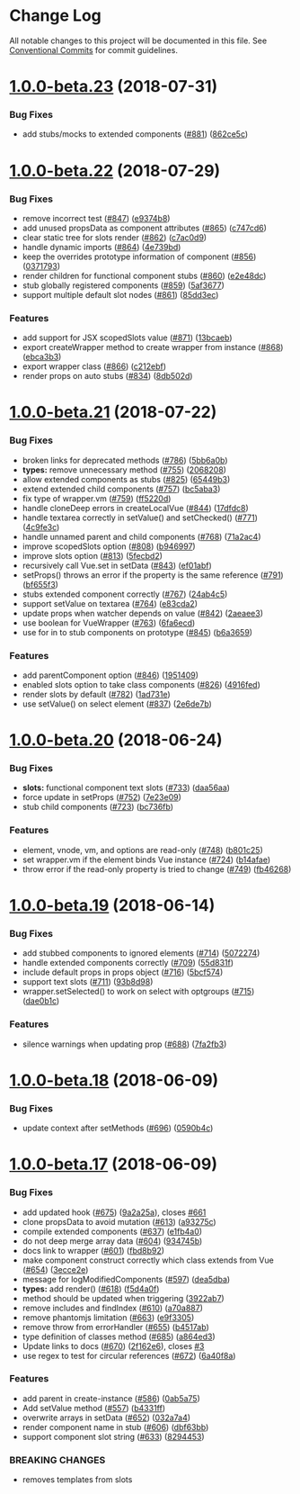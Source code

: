 # Change Log

All notable changes to this project will be documented in this file.
See [Conventional Commits](https://conventionalcommits.org) for commit guidelines.

<a name="1.0.0-beta.23"></a>
# [1.0.0-beta.23](https://github.com/vuejs/vue-test-utils/compare/v1.0.0-beta.22...v1.0.0-beta.23) (2018-07-31)


### Bug Fixes

* add stubs/mocks to extended components ([#881](https://github.com/vuejs/vue-test-utils/issues/881)) ([862ce5c](https://github.com/vuejs/vue-test-utils/commit/862ce5c))




<a name="1.0.0-beta.22"></a>
# [1.0.0-beta.22](https://github.com/vuejs/vue-test-utils/compare/v1.0.0-beta.21...v1.0.0-beta.22) (2018-07-29)


### Bug Fixes

*  remove incorrect test ([#847](https://github.com/vuejs/vue-test-utils/issues/847)) ([e9374b8](https://github.com/vuejs/vue-test-utils/commit/e9374b8))
* add unused propsData as component attributes ([#865](https://github.com/vuejs/vue-test-utils/issues/865)) ([c747cd6](https://github.com/vuejs/vue-test-utils/commit/c747cd6))
* clear static tree for slots render ([#862](https://github.com/vuejs/vue-test-utils/issues/862)) ([c7ac0d9](https://github.com/vuejs/vue-test-utils/commit/c7ac0d9))
* handle dynamic imports ([#864](https://github.com/vuejs/vue-test-utils/issues/864)) ([4e739bd](https://github.com/vuejs/vue-test-utils/commit/4e739bd))
* keep the overrides prototype information of component ([#856](https://github.com/vuejs/vue-test-utils/issues/856)) ([0371793](https://github.com/vuejs/vue-test-utils/commit/0371793))
* render children for functional component stubs ([#860](https://github.com/vuejs/vue-test-utils/issues/860)) ([e2e48dc](https://github.com/vuejs/vue-test-utils/commit/e2e48dc))
* stub globally registered components ([#859](https://github.com/vuejs/vue-test-utils/issues/859)) ([5af3677](https://github.com/vuejs/vue-test-utils/commit/5af3677))
* support multiple default slot nodes ([#861](https://github.com/vuejs/vue-test-utils/issues/861)) ([85dd3ec](https://github.com/vuejs/vue-test-utils/commit/85dd3ec))


### Features

* add support for JSX scopedSlots value ([#871](https://github.com/vuejs/vue-test-utils/issues/871)) ([13bcaeb](https://github.com/vuejs/vue-test-utils/commit/13bcaeb))
* export createWrapper method to create wrapper from instance ([#868](https://github.com/vuejs/vue-test-utils/issues/868)) ([ebca3b3](https://github.com/vuejs/vue-test-utils/commit/ebca3b3))
* export wrapper class ([#866](https://github.com/vuejs/vue-test-utils/issues/866)) ([c212ebf](https://github.com/vuejs/vue-test-utils/commit/c212ebf))
* render props on auto stubs ([#834](https://github.com/vuejs/vue-test-utils/issues/834)) ([8db502d](https://github.com/vuejs/vue-test-utils/commit/8db502d))




<a name="1.0.0-beta.21"></a>
# [1.0.0-beta.21](https://github.com/vuejs/vue-test-utils/compare/v1.0.0-beta.20...v1.0.0-beta.21) (2018-07-22)


### Bug Fixes

* broken links for deprecated methods ([#786](https://github.com/vuejs/vue-test-utils/issues/786)) ([5bb6a0b](https://github.com/vuejs/vue-test-utils/commit/5bb6a0b))
* **types:** remove unnecessary method ([#755](https://github.com/vuejs/vue-test-utils/issues/755)) ([2068208](https://github.com/vuejs/vue-test-utils/commit/2068208))
* allow extended components as stubs ([#825](https://github.com/vuejs/vue-test-utils/issues/825)) ([65449b3](https://github.com/vuejs/vue-test-utils/commit/65449b3))
* extend extended child components ([#757](https://github.com/vuejs/vue-test-utils/issues/757)) ([bc5aba3](https://github.com/vuejs/vue-test-utils/commit/bc5aba3))
* fix type of wrapper.vm ([#759](https://github.com/vuejs/vue-test-utils/issues/759)) ([ff5220d](https://github.com/vuejs/vue-test-utils/commit/ff5220d))
* handle cloneDeep errors in createLocalVue ([#844](https://github.com/vuejs/vue-test-utils/issues/844)) ([17dfdc8](https://github.com/vuejs/vue-test-utils/commit/17dfdc8))
* handle textarea correctly in setValue() and setChecked() ([#771](https://github.com/vuejs/vue-test-utils/issues/771)) ([4c9fe3c](https://github.com/vuejs/vue-test-utils/commit/4c9fe3c))
* handle unnamed parent and child components ([#768](https://github.com/vuejs/vue-test-utils/issues/768)) ([71a2ac4](https://github.com/vuejs/vue-test-utils/commit/71a2ac4))
* improve scopedSlots option ([#808](https://github.com/vuejs/vue-test-utils/issues/808)) ([b946997](https://github.com/vuejs/vue-test-utils/commit/b946997))
* improve slots option ([#813](https://github.com/vuejs/vue-test-utils/issues/813)) ([5fecbd2](https://github.com/vuejs/vue-test-utils/commit/5fecbd2))
* recursively call Vue.set in setData ([#843](https://github.com/vuejs/vue-test-utils/issues/843)) ([ef01abf](https://github.com/vuejs/vue-test-utils/commit/ef01abf))
* setProps() throws an error if the property is the same reference ([#791](https://github.com/vuejs/vue-test-utils/issues/791)) ([bf655f3](https://github.com/vuejs/vue-test-utils/commit/bf655f3))
* stubs extended component correctly ([#767](https://github.com/vuejs/vue-test-utils/issues/767)) ([24ab4c5](https://github.com/vuejs/vue-test-utils/commit/24ab4c5))
* support setValue on textarea ([#764](https://github.com/vuejs/vue-test-utils/issues/764)) ([e83cda2](https://github.com/vuejs/vue-test-utils/commit/e83cda2))
* update props when watcher depends on value ([#842](https://github.com/vuejs/vue-test-utils/issues/842)) ([2aeaee3](https://github.com/vuejs/vue-test-utils/commit/2aeaee3))
* use boolean for VueWrapper ([#763](https://github.com/vuejs/vue-test-utils/issues/763)) ([6fa6ecd](https://github.com/vuejs/vue-test-utils/commit/6fa6ecd))
* use for in to stub components on prototype ([#845](https://github.com/vuejs/vue-test-utils/issues/845)) ([b6a3659](https://github.com/vuejs/vue-test-utils/commit/b6a3659))


### Features

* add parentComponent option ([#846](https://github.com/vuejs/vue-test-utils/issues/846)) ([1951409](https://github.com/vuejs/vue-test-utils/commit/1951409))
* enabled slots option to take class components ([#826](https://github.com/vuejs/vue-test-utils/issues/826)) ([4916fed](https://github.com/vuejs/vue-test-utils/commit/4916fed))
* render slots by default ([#782](https://github.com/vuejs/vue-test-utils/issues/782)) ([1ad731e](https://github.com/vuejs/vue-test-utils/commit/1ad731e))
* use setValue() on select element ([#837](https://github.com/vuejs/vue-test-utils/issues/837)) ([2e6de7b](https://github.com/vuejs/vue-test-utils/commit/2e6de7b))




<a name="1.0.0-beta.20"></a>
# [1.0.0-beta.20](https://github.com/vuejs/vue-test-utils/compare/v1.0.0-beta.19...v1.0.0-beta.20) (2018-06-24)


### Bug Fixes

* **slots:** functional component text slots ([#733](https://github.com/vuejs/vue-test-utils/issues/733)) ([daa56aa](https://github.com/vuejs/vue-test-utils/commit/daa56aa))
* force update in setProps ([#752](https://github.com/vuejs/vue-test-utils/issues/752)) ([7e23e09](https://github.com/vuejs/vue-test-utils/commit/7e23e09))
* stub child components ([#723](https://github.com/vuejs/vue-test-utils/issues/723)) ([bc736fb](https://github.com/vuejs/vue-test-utils/commit/bc736fb))


### Features

* element, vnode, vm, and options are read-only ([#748](https://github.com/vuejs/vue-test-utils/issues/748)) ([b801c25](https://github.com/vuejs/vue-test-utils/commit/b801c25))
* set wrapper.vm if the element binds Vue instance ([#724](https://github.com/vuejs/vue-test-utils/issues/724)) ([b14afae](https://github.com/vuejs/vue-test-utils/commit/b14afae))
* throw error if the read-only property is tried to change ([#749](https://github.com/vuejs/vue-test-utils/issues/749)) ([fb46268](https://github.com/vuejs/vue-test-utils/commit/fb46268))




<a name="1.0.0-beta.19"></a>
# [1.0.0-beta.19](https://github.com/vuejs/vue-test-utils/compare/v1.0.0-beta.18...v1.0.0-beta.19) (2018-06-14)


### Bug Fixes

* add stubbed components to ignored elements ([#714](https://github.com/vuejs/vue-test-utils/issues/714)) ([5072274](https://github.com/vuejs/vue-test-utils/commit/5072274))
* handle extended components correctly ([#709](https://github.com/vuejs/vue-test-utils/issues/709)) ([55d831f](https://github.com/vuejs/vue-test-utils/commit/55d831f))
* include default props in props object ([#716](https://github.com/vuejs/vue-test-utils/issues/716)) ([5bcf574](https://github.com/vuejs/vue-test-utils/commit/5bcf574))
* support text slots ([#711](https://github.com/vuejs/vue-test-utils/issues/711)) ([93b8d98](https://github.com/vuejs/vue-test-utils/commit/93b8d98))
* wrapper.setSelected() to work on select with optgroups ([#715](https://github.com/vuejs/vue-test-utils/issues/715)) ([dae0b1c](https://github.com/vuejs/vue-test-utils/commit/dae0b1c))


### Features

* silence warnings when updating prop ([#688](https://github.com/vuejs/vue-test-utils/issues/688)) ([7fa2fb3](https://github.com/vuejs/vue-test-utils/commit/7fa2fb3))




<a name="1.0.0-beta.18"></a>
# [1.0.0-beta.18](https://github.com/vuejs/vue-test-utils/compare/v1.0.0-beta.17...v1.0.0-beta.18) (2018-06-09)


### Bug Fixes

* update context after setMethods ([#696](https://github.com/vuejs/vue-test-utils/issues/696)) ([0590b4c](https://github.com/vuejs/vue-test-utils/commit/0590b4c))




<a name="1.0.0-beta.17"></a>
# [1.0.0-beta.17](https://github.com/vuejs/vue-test-utils/compare/v1.0.0-beta.16...v1.0.0-beta.17) (2018-06-09)


### Bug Fixes

* add updated hook ([#675](https://github.com/vuejs/vue-test-utils/issues/675)) ([9a2a25a](https://github.com/vuejs/vue-test-utils/commit/9a2a25a)), closes [#661](https://github.com/vuejs/vue-test-utils/issues/661)
* clone propsData to avoid mutation ([#613](https://github.com/vuejs/vue-test-utils/issues/613)) ([a93275c](https://github.com/vuejs/vue-test-utils/commit/a93275c))
* compile extended components ([#637](https://github.com/vuejs/vue-test-utils/issues/637)) ([e1fb4a0](https://github.com/vuejs/vue-test-utils/commit/e1fb4a0))
* do not deep merge array data ([#604](https://github.com/vuejs/vue-test-utils/issues/604)) ([934745b](https://github.com/vuejs/vue-test-utils/commit/934745b))
* docs link to wrapper ([#601](https://github.com/vuejs/vue-test-utils/issues/601)) ([fbd8b92](https://github.com/vuejs/vue-test-utils/commit/fbd8b92))
* make component construct correctly which class extends from Vue ([#654](https://github.com/vuejs/vue-test-utils/issues/654)) ([3ecce2e](https://github.com/vuejs/vue-test-utils/commit/3ecce2e))
* message for logModifiedComponents ([#597](https://github.com/vuejs/vue-test-utils/issues/597)) ([dea5dba](https://github.com/vuejs/vue-test-utils/commit/dea5dba))
* **types:** add render() ([#618](https://github.com/vuejs/vue-test-utils/issues/618)) ([f5d4a0f](https://github.com/vuejs/vue-test-utils/commit/f5d4a0f))
* method should be updated when triggering ([3922ab7](https://github.com/vuejs/vue-test-utils/commit/3922ab7))
* remove includes and findIndex ([#610](https://github.com/vuejs/vue-test-utils/issues/610)) ([a70a887](https://github.com/vuejs/vue-test-utils/commit/a70a887))
* remove phantomjs limitation ([#663](https://github.com/vuejs/vue-test-utils/issues/663)) ([e9f3305](https://github.com/vuejs/vue-test-utils/commit/e9f3305))
* remove throw from errorHandler ([#655](https://github.com/vuejs/vue-test-utils/issues/655)) ([b4517ab](https://github.com/vuejs/vue-test-utils/commit/b4517ab))
* type definition of classes method ([#685](https://github.com/vuejs/vue-test-utils/issues/685)) ([a864ed3](https://github.com/vuejs/vue-test-utils/commit/a864ed3))
* Update links to docs ([#670](https://github.com/vuejs/vue-test-utils/issues/670)) ([2f162e6](https://github.com/vuejs/vue-test-utils/commit/2f162e6)), closes [#3](https://github.com/vuejs/vue-test-utils/issues/3)
* use regex to test for circular references ([#672](https://github.com/vuejs/vue-test-utils/issues/672)) ([6a40f8a](https://github.com/vuejs/vue-test-utils/commit/6a40f8a))


### Features

* add parent in create-instance ([#586](https://github.com/vuejs/vue-test-utils/issues/586)) ([0ab5a75](https://github.com/vuejs/vue-test-utils/commit/0ab5a75))
* Add setValue method ([#557](https://github.com/vuejs/vue-test-utils/issues/557)) ([b4331ff](https://github.com/vuejs/vue-test-utils/commit/b4331ff))
* overwrite arrays in setData ([#652](https://github.com/vuejs/vue-test-utils/issues/652)) ([032a7a4](https://github.com/vuejs/vue-test-utils/commit/032a7a4))
* render component name in stub ([#606](https://github.com/vuejs/vue-test-utils/issues/606)) ([dbf63bb](https://github.com/vuejs/vue-test-utils/commit/dbf63bb))
* support component slot string ([#633](https://github.com/vuejs/vue-test-utils/issues/633)) ([8294453](https://github.com/vuejs/vue-test-utils/commit/8294453))


### BREAKING CHANGES

* removes templates from slots

